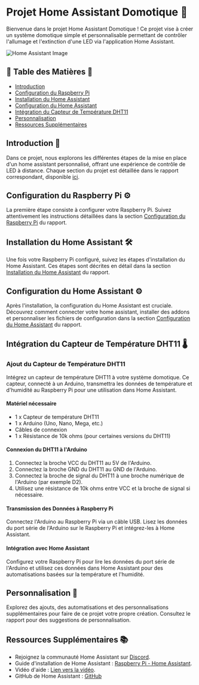 # Projet Home Assistant Domotique 🚀

Bienvenue dans le projet Home Assistant Domotique ! Ce projet vise à créer un système domotique simple et personnalisable permettant de contrôler l'allumage et l'extinction d'une LED via l'application Home Assistant.

![Home Assistant Image](https://imgs.search.brave.com/zvWJYEk9IHszbYMH8yVnIPs5D-yVerfMoUlpcUYjQfI/rs:fit:860:0:0/g:ce/aHR0cHM6Ly93d3cu/aG9tZS1hc3Npc3Rh/bnQuaW8vaW1hZ2Vz/L2Jsb2cvMjAyMy0w/OS1oYTEwL2hvbWUt/YXNzaXN0YW50LWxv/Z28tbmV3LnBuZw)

## 📃 Table des Matières 📃

- [Introduction](#introduction)
- [Configuration du Raspberry Pi](#configuration-du-raspberry-pi)
- [Installation du Home Assistant](#installation-du-home-assistant)
- [Configuration du Home Assistant](#configuration-du-home-assistant)
- [Intégration du Capteur de Température DHT11](#intégration-du-capteur-de-température-dht11)
- [Personnalisation](#personnalisation)
- [Ressources Supplémentaires](#ressources-supplémentaires)

## Introduction 👋

Dans ce projet, nous explorons les différentes étapes de la mise en place d'un home assistant personnalisé, offrant une expérience de contrôle de LED à distance. Chaque section du projet est détaillée dans le rapport correspondant, disponible [ici](https://1drv.ms/w/s!AkJOHSOXvqhvl0sIlHi1ev77V9iy?e=ciAqof).

## Configuration du Raspberry Pi ⚙️ 

La première étape consiste à configurer votre Raspberry Pi. Suivez attentivement les instructions détaillées dans la section [Configuration du Raspberry Pi](https://1drv.ms/w/s!AkJOHSOXvqhvl0sIlHi1ev77V9iy?e=ciAqof) du rapport.

## Installation du Home Assistant 🛠️

Une fois votre Raspberry Pi configuré, suivez les étapes d'installation du Home Assistant. Ces étapes sont décrites en détail dans la section [Installation du Home Assistant](https://1drv.ms/w/s!AkJOHSOXvqhvl0sIlHi1ev77V9iy?e=ciAqof) du rapport.

## Configuration du Home Assistant ⚙️

Après l'installation, la configuration du Home Assistant est cruciale. Découvrez comment connecter votre home assistant, installer des addons et personnaliser les fichiers de configuration dans la section [Configuration du Home Assistant](https://1drv.ms/w/s!AkJOHSOXvqhvl0sIlHi1ev77V9iy?e=ciAqof) du rapport.

## Intégration du Capteur de Température DHT11 🌡️

### Ajout du Capteur de Température DHT11

Intégrez un capteur de température DHT11 à votre système domotique. Ce capteur, connecté à un Arduino, transmettra les données de température et d'humidité au Raspberry Pi pour une utilisation dans Home Assistant.

#### Matériel nécessaire

- 1 x Capteur de température DHT11
- 1 x Arduino (Uno, Nano, Mega, etc.)
- Câbles de connexion
- 1 x Résistance de 10k ohms (pour certaines versions du DHT11)

#### Connexion du DHT11 à l'Arduino

1. Connectez la broche VCC du DHT11 au 5V de l'Arduino.
2. Connectez la broche GND du DHT11 au GND de l'Arduino.
3. Connectez la broche de signal du DHT11 à une broche numérique de l'Arduino (par exemple D2).
4. Utilisez une résistance de 10k ohms entre VCC et la broche de signal si nécessaire.

#### Transmission des Données à Raspberry Pi

Connectez l'Arduino au Raspberry Pi via un câble USB. Lisez les données du port série de l'Arduino sur le Raspberry Pi et intégrez-les à Home Assistant.

#### Intégration avec Home Assistant

Configurez votre Raspberry Pi pour lire les données du port série de l'Arduino et utilisez ces données dans Home Assistant pour des automatisations basées sur la température et l'humidité.

## Personnalisation 🎨

Explorez des ajouts, des automatisations et des personnalisations supplémentaires pour faire de ce projet votre propre création. Consultez le rapport pour des suggestions de personnalisation.

## Ressources Supplémentaires 📚

- Rejoignez la communauté Home Assistant sur [Discord](https://discord.com/invite/home-assistant).
- Guide d'installation de Home Assistant : [Raspberry Pi - Home Assistant](https://www.home-assistant.io/installation/raspberrypi).
- Vidéo d'aide : [Lien vers la vidéo](https://www.youtube.com/watch?v=wikJla6AilQ).
- GitHub de Home Assistant : [GitHub](https://github.com/home-assistant)
